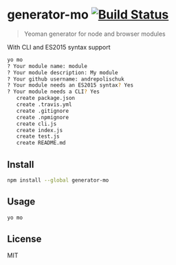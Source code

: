 # generator-mo [![Build Status](https://travis-ci.org/andrepolischuk/generator-mo.svg?branch=master)](https://travis-ci.org/andrepolischuk/generator-mo)

  > Yeoman generator for node and browser modules

  With CLI and ES2015 syntax support

```sh
yo mo
? Your module name: module
? Your module description: My module
? Your github username: andrepolischuk
? Your module needs an ES2015 syntax? Yes
? Your module needs a CLI? Yes
   create package.json
   create .travis.yml
   create .gitignore
   create .npmignore
   create cli.js
   create index.js
   create test.js
   create README.md
```

## Install

```sh
npm install --global generator-mo
```

## Usage

```sh
yo mo
```

## License

  MIT
